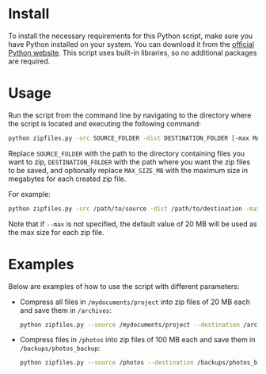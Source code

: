# Install

To install the necessary requirements for this Python script, make sure you have Python installed on your system. You can download it from the [official Python website](https://www.python.org/downloads/). This script uses built-in libraries, so no additional packages are required.

# Usage

Run the script from the command line by navigating to the directory where the script is located and executing the following command:

```sh
python zipfiles.py -src SOURCE_FOLDER -dist DESTINATION_FOLDER [-max MAX_SIZE_MB]
```

Replace `SOURCE_FOLDER` with the path to the directory containing files you want to zip, `DESTINATION_FOLDER` with the path where you want the zip files to be saved, and optionally replace `MAX_SIZE_MB` with the maximum size in megabytes for each created zip file.

For example:

```sh
python zipfiles.py -src /path/to/source -dist /path/to/destination -max 50
```

Note that if `--max` is not specified, the default value of 20 MB will be used as the max size for each zip file.

# Examples

Below are examples of how to use the script with different parameters:

- Compress all files in `/mydocuments/project` into zip files of 20 MB each and save them in `/archives`:

    ```sh
    python zipfiles.py --source /mydocuments/project --destination /archives
    ```

- Compress files in `/photos` into zip files of 100 MB each and save them in `/backups/photos_backup`:

    ```sh
    python zipfiles.py --source /photos --destination /backups/photos_backup --max 100
    ```